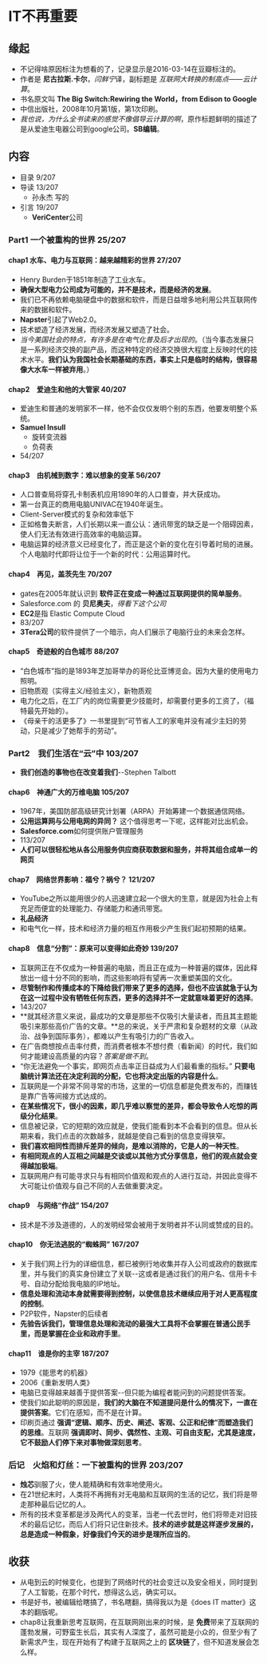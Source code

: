 # IT不再重要

## 缘起

+ 不记得啥原因标注为想看的了，记录显示是2016-03-14在豆瓣标注的。
+ 作者是 **尼古拉斯.卡尔**，*闫鲜宁*译，副标题是 *互联网大转换的制高点——云计算*。
+ 书名原文叫 **The Big Switch:Rewiring the World，from Edison to Google**
+ 中信出版社，2008年10月第1版，第1次印刷。
+ *我也说，为什么全书读来的感觉不像倡导云计算的啊*，原作标题鲜明的描述了是从爱迪生电器公司到google公司。**SB编辑**。

## 内容

+ 目录 9/207
+ 导读 13/207
  + 孙永杰 写的
+ 引言 19/207
  + **VeriCenter**公司

### Part1 一个被重构的世界  25/207
#### chap1 水车、电力与互联网：越来越精彩的世界 27/207

+ Henry Burden于1851年制造了工业水车。
+ **确保大型电力公司成为可能的，并不是技术，而是经济的发展**。
+ 我们已不再依赖电脑硬盘中的数据和软件，而是日益增多地利用公共互联网传来的数据和软件。
+ **Napster**引起了Web2.0。
+ 技术塑造了经济发展，而经济发展又塑造了社会。
+ *当今美国社会的特点，有许多是在电气化普及后才出现的*。（当今事态发展只是一系列经济交换的副产品，而这种特定的经济交换很大程度上反映时代的技术水平。**我们认为我国社会长期基础的东西，事实上只是临时的结构，很容易像大水车一样被弃用**。）

#### chap2　爱迪生和他的大管家 40/207

+ 爱迪生和普通的发明家不一样，他不会仅仅发明个别的东西，他要发明整个系统。
+ **Samuel Insull**
  + 旋转变流器
  + 负荷表
+ 54/207

#### chap3　由机械到数字：难以想象的变革  56/207

+ 人口普查局将穿孔卡制表机应用1890年的人口普查，并大获成功。
+ 第一台真正的商用电脑UNIVAC在1940年诞生。
+ Client-Server模式的复杂和效率低下
+ 正如格鲁夫断言，人们长期以来一直公认：通讯带宽的缺乏是一个阻碍因素，使人们无法有效进行高效率的电脑运算。
+ 电脑运算的经济意义已经变化了，而正是这个新的变化在引导着时局的进展。个人电脑时代即将让位于一个新的时代：公用运算时代。

#### chap4　再见，盖茨先生  70/207

+ gates在2005年就认识到 **软件正在变成一种通过互联网提供的简单服务**。
+ Salesforce.com 的 **贝尼奥夫**，*得看下这个公司*
+ **EC2**是指 Elastic Compute Cloud
+ 83/207
+ **3Tera公司**的软件提供了一个暗示，向人们展示了电脑行业的未来会怎样。

#### chap5　奇迹般的白色城市  88/207

+ “白色城市”指的是1893年芝加哥举办的哥伦比亚博览会。因为大量的使用电力照明。
+ 旧物质观（实得主义/经验主义），新物质观
+ 电力化之后，在工厂内的岗位需要更少技能时，却需要付更多的工资了，（福特最先开始的）。
+ 《母亲干的活更多了》一书里提到“可节省人工的家电并没有减少主妇的劳动，只是减少了她帮手的劳动”。

### Part2　我们生活在“云”中 103/207

+ **我们创造的事物也在改变着我们**--Stephen Talbott

#### chap6　神通广大的万维电脑  105/207

+ 1967年，美国防部高级研究计划署（ARPA）开始筹建一个数据通信网络。
+ **公用运算网与公用电网的异同？** 这个值得思考一下呢，这样能对比出机会。
+ **Salesforce.com**如何提供账户管理服务
+ 113/207
+ **人们可以很轻松地从各公用服务供应商获取数据和服务，并将其组合成单一的网页**

#### chap7　网络世界影响：福兮？祸兮？   121/207

+ YouTube之所以能用很少的人迅速建立起一个很大的生意，就是因为社会上有充足而便宜的处理能力、存储能力和通讯带宽。
+ **礼品经济**
+ 和电气化一样，技术和经济力量的相互作用极少产生我们起初预期的结果。

#### chap8　信息“分割”：原来可以变得如此奇妙   139/207

+ 互联网正在不仅成为一种普遍的电脑，而且正在成为一种普遍的媒体，因此释放出一组十分不同的影响，而这些影响将有望再一次重塑美国的文化。
+ **尽管制作和传播成本的下降给我们带来了更多的选择，但也不应该就急于认为在这一过程中没有牺牲任何东西，更多的选择并不一定就意味着更好的选择**。
+ 143/207
+ **就其经济意义来说，最成功的文章是那些不仅吸引大量读者，而且其主题能吸引来那些高价广告的文章。**总的来说，关于严肃和复杂题材的文章（从政治、战争到国际事务），都难以产生有吸引力的广告收入。
+ 在广告商想按点击率付费，而消费者根本不想付费（看新闻）的时代，我们如何才能建设高质量的内容？*答案是做不到*。
+ “你无法避免一个事实，即网页点击率正日益成为人们最看重的指标。” **只要电脑统计算法还在决定利润的分配，它也将决定出版的内容是什么**。
+ 互联网是一个非常不同寻常的市场，这里的一切信息都是免费发布的，而赚钱是靠广告等间接方式达成的。
+ **在某些情况下，很小的因素，即几乎难以察觉的差异，都会导致令人吃惊的两级分化结果**。
+ 信息被记录，它的短期的效应就是，使我们能看到本不会看到的信息。但从长期来看，我们点击的次数越多，就越是使自己看到的信息变得狭窄。
+ **我们喜欢相同性而排斥差异的倾向，是难以消除的，它是人的一种天性**。
+ **有相同观点的人互相之间越是交谈或以其他方式分享信息，他们的观点就会变得越加极端**。
+ 互联网用户有可能寻求只与有相同价值观和观点的人进行互动，并因此变得不大可能让价值观与自己不同的人去做重要决定。

#### chap9　与网络“作战”  154/207

+ 技术是不涉及道德的，人的发明经常会被用于发明者并不认同或赞成的目的。

#### chap10　你无法逃脱的“蜘蛛网”   167/207

+ 关于我们网上行为的详细信息，都已被例行地收集并存入公司或政府的数据库里，并与我们的真实身份建立了关联--这或者是通过我们的用户名、信用卡卡号、自动分配给我电脑的IP地址。
+ **信息处理和流动本身就需要得到控制，以使信息技术继续应用于对人更高程度的控制**。
+ P2P软件，Napster的后续者
+ **先验告诉我们，管理信息处理和流动的最强大工具将不会掌握在普通公民手里，而是掌握在企业和政府手里**。

#### chap11　谁是你的主宰  187/207

+ 1979《能思考的机器》
+ 2006《重新发明人类》
+ 电脑已变得越来越善于提供答案--但只能为编程者能问到的问题提供答案。
+ 使我们如此聪明的原因是，**我们的大脑在不知道提问是什么的情况下，一直在提供答案**。它们在感知，而不是在计算。
+ 印刷页通过 **强调“逻辑、顺序、历史、阐述、客观、公正和纪律”而塑造我们的思维**。互联网 **强调即时、同步、偶然性、主观、可自由支配，尤其是速度，它不鼓励人们停下来对事物做深刻思考**。  

### 后记　火焰和灯丝：一下被重构的世界  203/207

+ **烛芯**驯服了火，使人能精确和有效率地使用火。
+ 在21世纪末时，人类将不再拥有对无电脑和互联网的生活的记忆，我们将是带走那种最后记忆的人。
+ 所有的技术变革都是涉及两代人的变革，当老一代去世时，他们将带走对旧技术的最后记忆，而后人们将只记住新技术。**技术的进步就是这样逐步发展的，总是造成一种假象，好像我们今天的进步是理所应当的**。

## 收获

+ 从电到云的时候变化，也提到了网络时代的社会变迁以及安全相关，同时提到了人工智能，在那个时代，想得这么远，确实可以。
+ 书是好书，被编辑给瞎搞了，书名瞎翻，搞得我以为是《does IT matter》这本的翻版呢。
+ chap8让我重新思考互联网，在互联网刚出来的时候，是 **免费**带来了互联网的蓬勃发展，可野蛮生长后，其实有人深度了，虽然可能是小众的，但至少有了新需求产生，现在开始有了构建于互联网之上的 **区块链**了，但不知道发展会怎么样。